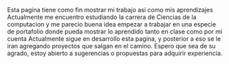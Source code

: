 Esta pagina tiene como fin mostrar mi trabajo asi como mis aprendizajes 
Actualmente me encuentro estudiando la carrera de Ciencias de la computacion y me parecio buena idea
empezar a trabajar en una especie de portafolio donde pueda mostrar lo aprendido
tanto en clase como por mi cuenta
Actualmente sigue en desarrollo esta pagina, y posterior a eso se le iran agregando
proyectos que salgan en el camino.
Espero que sea de su agrado, estoy abierto a sugerencias o propuestas para adquirir
experiencia.
